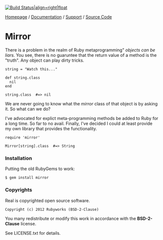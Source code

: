 [![Build Status|align=right|float](https://secure.travis-ci.org/rubyworks/bang.png)](http://travis-ci.org/rubyworks/mirror)

[Homepage](http://rubyworks.github.com/mirror) /
[Documentation](http://rubydoc.info/gems/mirror) /
[Support](http://github.com/rubyworks/mirror/issues) /
[Source Code](http://github.com/rubyworks/mirror)


# Mirror

There is a problem in the realm of Ruby metaprogramming" *objects can be liars*.
You see, there is no guaruntee that the return value of a method is the "truth".
Any object can play dirty tricks.

    string = "Watch this..."

    def string.class
      nil
    end

    string.class  #=> nil

We are never going to know what the *mirror* class of that object is
by asking it. So what can we do?

I've advocated for explict meta-programming methods be added to Ruby
for a long time. So far to no avail. Finally, I've decided I could 
at least provide my own library that provides the functionality.

    require 'mirror'

    Mirror[string].class  #=> String


### Installation

Putting the old RubyGems to work:

    $ gem install mirror


### Copyrights

Real is copyrighted open source software.

    Copyright (c) 2012 Rubyworks (BSD-2-Clause)

You many redistribute or modify this work in accordance with the **BSD-2-Clause** license.

See LICENSE.txt for details.
